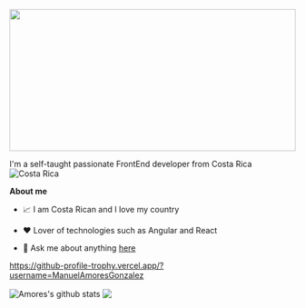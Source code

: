 <p align="center"><img width="100%" height= 250px src="https://firebasestorage.googleapis.com/v0/b/github-a9122.appspot.com/o/GitHub.png?alt=media&token=24014f1c-7e08-4ff2-83a1-c6ed6257435b" /></p>



I'm a self-taught passionate FrontEnd developer from Costa Rica ![Costa Rica](https://raw.githubusercontent.com/stevenrskelton/flag-icon/master/png/16/country-4x3/cr.png "Costa Rica")

**About me**

   - 📈 I am Costa Rican and I love my country

   - ❤️ Lover of technologies such as Angular and React

   - 💬 Ask me about anything [here](https://www.linkedin.com/in/manuelamoresgonzalez/)

https://github-profile-trophy.vercel.app/?username=ManuelAmoresGonzalez

 <img align="center" src="https://github-readme-stats.vercel.app/api?username=ManuelAmoresGonzalez&show_icons=true&theme=radical&count_private=false" alt="Amores's github stats" />  <img align="center" src="https://github-readme-stats.vercel.app/api/top-langs/?username=ManuelAmoresGonzalez&show_icons=true&theme=radical&count_private=false" /> 



